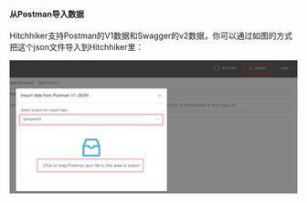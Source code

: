 #### 从Postman导入数据

Hitchhiker支持Postman的V1数据和Swagger的v2数据，你可以通过如图的方式把这个json文件导入到Hitchhiker里：

![](https://raw.githubusercontent.com/brookshi/images/master/Hitchhiker/import_postman_v1.png)